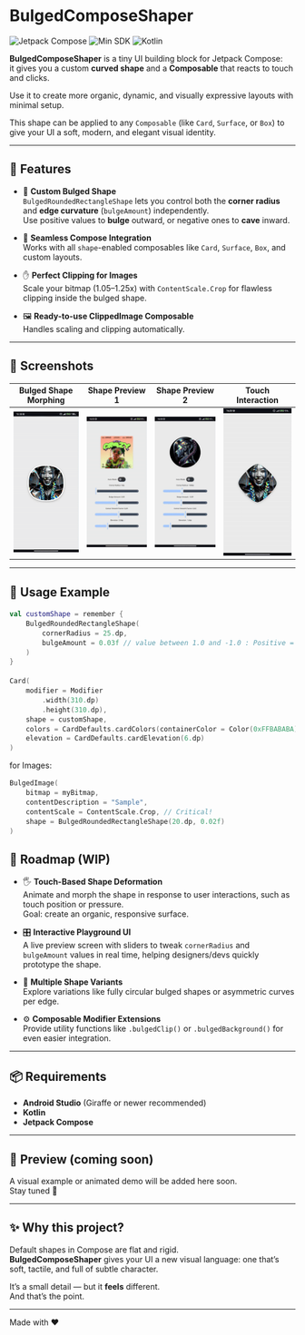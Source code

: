 # BulgedComposeShaper 

![Jetpack Compose](https://img.shields.io/badge/Jetpack%20Compose-%2300C853.svg?style=for-the-badge&logo=android&logoColor=white)
![Min SDK](https://img.shields.io/badge/minSDK-33+-orange?style=for-the-badge)
![Kotlin](https://img.shields.io/badge/Kotlin-%237F52FF.svg?style=for-the-badge&logo=kotlin&logoColor=white)


**BulgedComposeShaper** is a tiny UI building block for Jetpack Compose:  
it gives you a custom **curved shape** and a **Composable** that reacts to touch and clicks.

Use it to create more organic, dynamic, and visually expressive layouts with minimal setup.

This shape can be applied to any `Composable` (like `Card`, `Surface`, or `Box`) to give your UI a soft, modern, and elegant visual identity.

---

## 🚀 Features

- 🎯 **Custom Bulged Shape**  
  `BulgedRoundedRectangleShape` lets you control both the **corner radius** and **edge curvature** (`bulgeAmount`) independently.  
  Use positive values to **bulge** outward, or negative ones to **cave** inward.

- 🧩 **Seamless Compose Integration**  
  Works with all `shape`-enabled composables like `Card`, `Surface`, `Box`, and custom layouts.

- ✋ **Perfect Clipping for Images**  
  Scale your bitmap (1.05–1.25x) with `ContentScale.Crop` for flawless clipping inside the bulged shape.

- 🖼️ **Ready-to-use ClippedImage Composable**  
  Handles scaling and clipping automatically.

---

## 📸 Screenshots

| Bulged Shape Morphing | Shape Preview 1 | Shape Preview 2 | Touch Interaction |
|:---:|:---:|:---:|:---:|
| ![BSM](screenshots/bulgedShapeDemo1.gif) | ![SP1](screenshots/bulgedShapeDemo2.gif) |  ![SP2](screenshots/bulgedShapeDemo3.gif) |  ![TI](screenshots/bulgedShapeDemo4.gif) |

---

## 🧪 Usage Example

```kotlin
val customShape = remember {
    BulgedRoundedRectangleShape(
        cornerRadius = 25.dp,
        bulgeAmount = 0.03f // value between 1.0 and -1.0 : Positive = bulge, Negative = cave   
    )
}

Card(
    modifier = Modifier
        .width(310.dp)
        .height(310.dp),
    shape = customShape,
    colors = CardDefaults.cardColors(containerColor = Color(0xFFBABABA)),
    elevation = CardDefaults.cardElevation(6.dp)
)
```

for Images:

```kotlin
BulgedImage(
    bitmap = myBitmap,
    contentDescription = "Sample",
    contentScale = ContentScale.Crop, // Critical!
    shape = BulgedRoundedRectangleShape(20.dp, 0.02f)
)
```

## 🔮 Roadmap (WIP)

- 🖐️ **Touch-Based Shape Deformation**  
  Animate and morph the shape in response to user interactions, such as touch position or pressure.  
  Goal: create an organic, responsive surface.

- 🎛️ **Interactive Playground UI**  
  A live preview screen with sliders to tweak `cornerRadius` and `bulgeAmount` values in real time, helping designers/devs quickly prototype the shape.

- 🎨 **Multiple Shape Variants**  
  Explore variations like fully circular bulged shapes or asymmetric curves per edge.

- ⚙️ **Composable Modifier Extensions**  
  Provide utility functions like `.bulgedClip()` or `.bulgedBackground()` for even easier integration.


---

## 📦 Requirements

- **Android Studio** (Giraffe or newer recommended)  
- **Kotlin**  
- **Jetpack Compose**  

---

## 📸 Preview (coming soon)

A visual example or animated demo will be added here soon.  
Stay tuned 👀

---

## ✨ Why this project?

Default shapes in Compose are flat and rigid.  
**BulgedComposeShaper** gives your UI a new visual language: one that’s soft, tactile, and full of subtle character.

It’s a small detail — but it **feels** different.  
And that’s the point.

---

Made with ❤️
